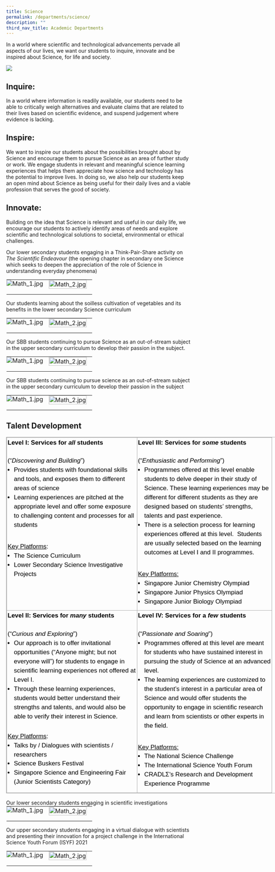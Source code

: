 ```yaml
---
title: Science
permalink: /departments/science/
description: ""
third_nav_title: Academic Departments
---
```

In a world where scientific and technological advancements pervade all aspects of our lives, we want our students to inquire, innovate and be inspired about Science, for life and society. 

![](/images/Science/Department_programmes/picture15.png)
	
Inquire:
--------
In a world where information is readily available, our students need to be able to critically weigh alternatives and evaluate claims that are related to their lives based on scientific evidence, and suspend judgement where evidence is lacking. 

Inspire:
---------
We want to inspire our students about the possibilities brought about by Science and encourage them to pursue Science as an area of further study or work. We engage students in relevant and meaningful science learning experiences that helps them appreciate how science and technology has the potential to improve lives. In doing so, we also help our students keep an open mind about Science as being useful for their daily lives and a viable profession that serves the good of society. 



Innovate:
---------

Building on the idea that Science is relevant and useful in our daily life, we encourage our students to actively identify areas of needs and explore scientific and technological solutions to societal, environmental or ethical challenges. 

Our lower secondary students engaging in a Think-Pair-Share activity on _The Scientific Endeavour_ (the opening chapter in secondary one Science which seeks to deepen the appreciation of the role of Science in understanding everyday phenomena) 

<table class="ive_eobj_center ives_tab_kosong" style="margin: auto;
    outline: 0px;
    padding: 0px;
    border-collapse: collapse;
    clear: both;
    border: 1px solid transparent;
    table-layout: fixed;">
  <tbody style="margin: 0px; outline: 0px; padding: 0px">
    <tr style="margin: 0px; outline: 0px; padding: 0px">
      <td style="margin: 0px;
          outline: 0px;
          padding: 0px 15px 15px 0px;
          vertical-align: top;">
        <img src="/images/Science/Department_programmes/science_3a.jpg" alt="Math_1.jpg" class="ive_eobj_center" style="width=">
      </td>
      <td style="margin: 0px;
          outline: 0px;
          padding: 0px 15px 15px 0px;
          vertical-align: top;">
        <img src="/images/Science/Department_programmes/science_3b.jpg" width="100%" alt="Math_2.jpg" class="ive_eobj_center" style="width=">
      </td>
    </tr>
  </tbody>
</table>


Our students learning about the soilless cultivation of vegetables and its benefits in the lower secondary Science curriculum

<table style="margin: auto;
    outline: 0px;
    padding: 0px;
    border-collapse: collapse;
    clear: both;
    border: 1px solid transparent;
    table-layout: fixed;" class="ive_eobj_center ives_tab_kosong">
  <tbody style="margin: 0px; outline: 0px; padding: 0px">
    <tr style="margin: 0px; outline: 0px; padding: 0px">
      <td style="margin: 0px;
          outline: 0px;
          padding: 0px 15px 15px 0px;
          vertical-align: top;">
        <img style="width=" class="ive_eobj_center" alt="Math_1.jpg" src="/images/Science/Department_programmes/science_4a.jpg">
      </td>
      <td style="margin: 0px;
          outline: 0px;
          padding: 0px 15px 15px 0px;
          vertical-align: top;">
        <img style="width=" class="ive_eobj_center" alt="Math_2.jpg" width="100%" src="/images/Science/Department_programmes/science_4b.jpg">
      </td>
    </tr>
  </tbody>
</table>

Our SBB students continuing to pursue Science as an out-of-stream subject in the upper secondary curriculum to develop their passion in the subject.
<table style="margin: auto;
    outline: 0px;
    padding: 0px;
    border-collapse: collapse;
    clear: both;
    border: 1px solid transparent;
    table-layout: fixed;" class="ive_eobj_center ives_tab_kosong">
  <tbody style="margin: 0px; outline: 0px; padding: 0px">
    <tr style="margin: 0px; outline: 0px; padding: 0px">
      <td style="margin: 0px;
          outline: 0px;
          padding: 0px 15px 15px 0px;
          vertical-align: top;">
        <img style="width=" class="ive_eobj_center" alt="Math_1.jpg" src="/images/Science/Department_programmes/science_3a.jpg">
      </td>
      <td style="margin: 0px;
          outline: 0px;
          padding: 0px 15px 15px 0px;
          vertical-align: top;">
        <img style="width=" class="ive_eobj_center" alt="Math_2.jpg" width="100%" src="/images/Science/Department_programmes/science_3b.jpg">
      </td>
    </tr>
  </tbody>
</table>


Our SBB students continuing to pursue science as an out-of-stream subject in the upper secondary curriculum to develop their passion in the subject

<table class="ive_eobj_center ives_tab_kosong" style="margin: auto;
    outline: 0px;
    padding: 0px;
    border-collapse: collapse;
    clear: both;
    border: 1px solid transparent;
    table-layout: fixed;">
  <tbody style="margin: 0px; outline: 0px; padding: 0px">
    <tr style="margin: 0px; outline: 0px; padding: 0px">
      <td style="margin: 0px;
          outline: 0px;
          padding: 0px 15px 15px 0px;
          vertical-align: top;">
        <img src="/images/Science/Department_programmes/science_4a.jpg" alt="Math_1.jpg" class="ive_eobj_center" style="width=">
      </td>
      <td style="margin: 0px;
          outline: 0px;
          padding: 0px 15px 15px 0px;
          vertical-align: top;">
        <img src="/images/Science/Department_programmes/science_4b.jpg" width="100%" alt="Math_2.jpg" class="ive_eobj_center" style="width=">
      </td>
    </tr>
  </tbody>
</table>


  




Talent Development
------------------

<table class="iveo_table ives_tab_simple3" style="margin: 0px;
    outline: 0px;
    padding: 0px;
    border-collapse: collapse;
    border: 1px solid rgb(170, 170, 170);
    width: 840px;">
  <tbody style="margin: 0px; outline: 0px; padding: 0px">
    <tr style="margin: 0px; outline: 0px; padding: 0px">
      <td width="350" valign="top" style="margin: 0px;
          outline: 0px;
          padding: 2px;
          text-align: center;
          border: 1px solid rgb(170, 170, 170);">
        <div style="margin: 0px;
            outline: 0px;
            padding: 0px;
            line-height: 24.99px;
            color: rgb(0, 0, 0);
            font-family: Helvetica, sans-serif;
            font-size: 17px;
            font-weight: 400;
            text-align: left;">
          <strong style="margin: 0px;
              outline: 0px;
              padding: 0px;
              background-color: initial;">Level I: Services for<span>&nbsp;</span><em style="margin: 0px; outline: 0px; padding: 0px">all</em><span>&nbsp;</span>students</strong>
        </div>
        <div style="margin: 0px;
            outline: 0px;
            padding: 0px;
            line-height: 24.99px;
            color: rgb(0, 0, 0);
            font-family: Helvetica, sans-serif;
            font-size: 17px;
            font-weight: 400;
            text-align: left;">
          <span style="margin: 0px;
              outline: 0px;
              padding: 0px;
              background-color: initial;"><br style="margin: 0px; outline: 0px; padding: 0px"></span>
        </div>
        <div style="margin: 0px;
            outline: 0px;
            padding: 0px;
            line-height: 24.99px;
            color: rgb(0, 0, 0);
            font-family: Helvetica, sans-serif;
            font-size: 17px;
            font-weight: 400;
            text-align: left;">
          <span style="margin: 0px;
              outline: 0px;
              padding: 0px;
              background-color: initial;">(“</span><em style="margin: 0px;
              outline: 0px;
              padding: 0px;
              background-color: initial;">Discovering and Building</em><span style="margin: 0px;
              outline: 0px;
              padding: 0px;
              background-color: initial;">”)</span>
        </div>
        <div style="margin: 0px;
            outline: 0px;
            padding: 0px;
            line-height: 24.99px;
            color: rgb(0, 0, 0);
            font-family: Helvetica, sans-serif;
            font-size: 17px;
            font-weight: 400;
            text-align: left;">
          <ul style="margin: 0px 0px 0.5em 1em; outline: 0px; padding: 0px">
            <li style="margin: 0px; outline: 0px; padding: 0px">
              Provides students with foundational skills and tools, and exposes
              them to different areas of science<span style="margin: 0px;
                  outline: 0px;
                  padding: 0px;
                  background-color: initial;"></span>
            </li>
            <li style="margin: 0px; outline: 0px; padding: 0px">
              Learning experiences are pitched at the appropriate level and
              offer some exposure to challenging content and processes for all
              students
            </li>
          </ul>
        </div>
        <div style="margin: 0px;
            outline: 0px;
            padding: 0px;
            line-height: 24.99px;
            color: rgb(0, 0, 0);
            font-family: Helvetica, sans-serif;
            font-size: 17px;
            font-weight: 400;
            text-align: left;">
          <br style="margin: 0px; outline: 0px; padding: 0px">
        </div>
        <div style="margin: 0px;
            outline: 0px;
            padding: 0px;
            line-height: 24.99px;
            color: rgb(0, 0, 0);
            font-family: Helvetica, sans-serif;
            font-size: 17px;
            font-weight: 400;
            text-align: left;">
          <u style="margin: 0px;
              outline: 0px;
              padding: 0px;
              background-color: initial;">Key Platforms</u><span style="margin: 0px;
              outline: 0px;
              padding: 0px;
              background-color: initial;">:</span>
        </div>
        <div style="margin: 0px;
            outline: 0px;
            padding: 0px;
            line-height: 24.99px;
            color: rgb(0, 0, 0);
            font-family: Helvetica, sans-serif;
            font-size: 17px;
            font-weight: 400;
            text-align: left;">
          <ul style="margin: 0px 0px 0.5em 1em; outline: 0px; padding: 0px">
            <li style="margin: 0px; outline: 0px; padding: 0px">
              <span style="margin: 0px;
                  outline: 0px;
                  padding: 0px;
                  background-color: initial;">The Science Curriculum</span>
            </li>
            <li style="margin: 0px; outline: 0px; padding: 0px">
                Lower Secondary Science Investigative Projects
            </li>
            <span style="margin: 0px;
                outline: 0px;
                padding: 0px;
                background-color: initial;"></span>
          </ul>
        </div>
      </td>
      <td width="362" valign="top" style="margin: 0px;
          outline: 0px;
          padding: 2px;
          text-align: center;
          border: 1px solid rgb(170, 170, 170);">
        <div style="margin: 0px;
            outline: 0px;
            padding: 0px;
            line-height: 24.99px;
            color: rgb(0, 0, 0);
            font-family: Helvetica, sans-serif;
            font-size: 17px;
            font-weight: 400;
            text-align: left;">
          <strong style="margin: 0px;
              outline: 0px;
              padding: 0px;
              background-color: initial;">Level III: Services for<span>&nbsp;</span><em style="margin: 0px; outline: 0px; padding: 0px">some</em><span>&nbsp;</span>students</strong>
        </div>
        <div style="margin: 0px;
            outline: 0px;
            padding: 0px;
            line-height: 24.99px;
            color: rgb(0, 0, 0);
            font-family: Helvetica, sans-serif;
            font-size: 17px;
            font-weight: 400;
            text-align: left;">
          <span style="margin: 0px;
              outline: 0px;
              padding: 0px;
              background-color: initial;"><br style="margin: 0px; outline: 0px; padding: 0px"></span>
        </div>
        <div style="margin: 0px;
            outline: 0px;
            padding: 0px;
            line-height: 24.99px;
            color: rgb(0, 0, 0);
            font-family: Helvetica, sans-serif;
            font-size: 17px;
            font-weight: 400;
            text-align: left;">
          <span style="margin: 0px;
              outline: 0px;
              padding: 0px;
              background-color: initial;">(“</span><em style="margin: 0px;
              outline: 0px;
              padding: 0px;
              background-color: initial;">Enthusiastic and Performing</em><span style="margin: 0px;
              outline: 0px;
              padding: 0px;
              background-color: initial;">”)</span>
        </div>
        <div style="margin: 0px;
            outline: 0px;
            padding: 0px;
            line-height: 24.99px;
            color: rgb(0, 0, 0);
            font-family: Helvetica, sans-serif;
            font-size: 17px;
            font-weight: 400;
            text-align: left;">
          <ul style="margin: 0px 0px 0.5em 1em; outline: 0px; padding: 0px">
            <li style="margin: 0px; outline: 0px; padding: 0px">
              <span style="margin: 0px;
                  outline: 0px;
                  padding: 0px;
                  background-color: initial;">Programmes offered at this level enable students to delve
                deeper in their study of Science. These learning experiences may
                be different for different students as they are designed based
                on students’ strengths, talents and past experience.&nbsp;</span>
            </li>
            <li style="margin: 0px; outline: 0px; padding: 0px">
              There is a selection process for learning experiences offered at
              this level.&nbsp; Students are usually selected based on the
              learning outcomes at Level I and II programmes.
            </li>
          </ul>
        </div>
        <div style="margin: 0px;
            outline: 0px;
            padding: 0px;
            line-height: 24.99px;
            color: rgb(0, 0, 0);
            font-family: Helvetica, sans-serif;
            font-size: 17px;
            font-weight: 400;
            text-align: left;">
          <br style="margin: 0px; outline: 0px; padding: 0px">
        </div>
        <u style="margin: 0px; outline: 0px; padding: 0px"><div style="margin: 0px;
              outline: 0px;
              padding: 0px;
              line-height: 24.99px;
              color: rgb(0, 0, 0);
              font-family: Helvetica, sans-serif;
              font-size: 17px;
              font-weight: 400;
              text-align: left;">
            <u style="margin: 0px;
                outline: 0px;
                padding: 0px;
                background-color: initial;">Key Platforms</u><span style="margin: 0px;
                outline: 0px;
                padding: 0px;
                background-color: initial;">:</span>
          </div></u>
        <div style="margin: 0px;
            outline: 0px;
            padding: 0px;
            line-height: 24.99px;
            color: rgb(0, 0, 0);
            font-family: Helvetica, sans-serif;
            font-size: 17px;
            font-weight: 400;
            text-align: left;">
          <ul style="margin: 0px 0px 0.5em 1em; outline: 0px; padding: 0px">
            <li style="margin: 0px; outline: 0px; padding: 0px">
              <span style="margin: 0px;
                  outline: 0px;
                  padding: 0px;
                  background-color: initial;">Singapore Junior Chemistry Olympiad</span>
            </li>
            <li style="margin: 0px; outline: 0px; padding: 0px">
                Singapore Junior Physics Olympiad
            </li>
            <li style="margin: 0px; outline: 0px; padding: 0px">
                Singapore Junior Biology Olympiad
            </li>
            <span style="margin: 0px;
                outline: 0px;
                padding: 0px;
                background-color: initial;"></span>
          </ul>
        </div>
      </td>
    </tr>
    <tr style="margin: 0px; outline: 0px; padding: 0px">
      <td width="350" valign="top" style="margin: 0px;
          outline: 0px;
          padding: 2px;
          text-align: center;
          border: 1px solid rgb(170, 170, 170);">
        <div style="margin: 0px;
            outline: 0px;
            padding: 0px;
            line-height: 24.99px;
            color: rgb(0, 0, 0);
            font-family: Helvetica, sans-serif;
            font-size: 17px;
            font-weight: 400;
            text-align: left;">
          <strong style="margin: 0px;
              outline: 0px;
              padding: 0px;
              background-color: initial;">Level II: Services for<span>&nbsp;</span><em style="margin: 0px; outline: 0px; padding: 0px">many</em><span>&nbsp;</span>students</strong>
        </div>
        <div style="margin: 0px;
            outline: 0px;
            padding: 0px;
            line-height: 24.99px;
            color: rgb(0, 0, 0);
            font-family: Helvetica, sans-serif;
            font-size: 17px;
            font-weight: 400;
            text-align: left;">
          <span style="margin: 0px;
              outline: 0px;
              padding: 0px;
              background-color: initial;"><br style="margin: 0px; outline: 0px; padding: 0px"></span>
        </div>
        <div style="margin: 0px;
            outline: 0px;
            padding: 0px;
            line-height: 24.99px;
            color: rgb(0, 0, 0);
            font-family: Helvetica, sans-serif;
            font-size: 17px;
            font-weight: 400;
            text-align: left;">
          <span style="margin: 0px;
              outline: 0px;
              padding: 0px;
              background-color: initial;">(“</span><em style="margin: 0px;
              outline: 0px;
              padding: 0px;
              background-color: initial;">Curious and Exploring</em><span style="margin: 0px;
              outline: 0px;
              padding: 0px;
              background-color: initial;">”)</span>
        </div>
        <div style="margin: 0px;
            outline: 0px;
            padding: 0px;
            line-height: 24.99px;
            color: rgb(0, 0, 0);
            font-family: Helvetica, sans-serif;
            font-size: 17px;
            font-weight: 400;
            text-align: left;">
          <ul style="margin: 0px 0px 0.5em 1em; outline: 0px; padding: 0px">
            <li style="margin: 0px; outline: 0px; padding: 0px">
              Our approach is to offer invitational opportunities (“Anyone
              might; but not everyone will”) for students to engage in
              scientific learning experiences not offered at Level I.
            </li>
            <li style="margin: 0px; outline: 0px; padding: 0px">
              Through these learning experiences, students would better
              understand their strengths and talents, and would also be able to
              verify their interest in Science.&nbsp;<br style="margin: 0px; outline: 0px; padding: 0px">
            </li>
          </ul>
        </div>
        <br style="margin: 0px; outline: 0px; padding: 0px">
        <div style="margin: 0px;
            outline: 0px;
            padding: 0px;
            line-height: 24.99px;
            color: rgb(0, 0, 0);
            font-family: Helvetica, sans-serif;
            font-size: 17px;
            font-weight: 400;
            text-align: left;">
          <u style="margin: 0px;
              outline: 0px;
              padding: 0px;
              background-color: initial;">Key Platforms</u><span style="margin: 0px;
              outline: 0px;
              padding: 0px;
              background-color: initial;">:</span>
        </div>
        <div style="margin: 0px;
            outline: 0px;
            padding: 0px;
            line-height: 24.99px;
            color: rgb(0, 0, 0);
            font-family: Helvetica, sans-serif;
            font-size: 17px;
            font-weight: 400;
            text-align: left;">
          <ul style="margin: 0px 0px 0.5em 1em; outline: 0px; padding: 0px">
            <li style="margin: 0px; outline: 0px; padding: 0px">
                Talks by / Dialogues with scientists / researchers
            </li>
            <li style="margin: 0px; outline: 0px; padding: 0px">
              <span style="margin: 0px;
                  outline: 0px;
                  padding: 0px;
                  background-color: initial;">Science Buskers Festival</span><br style="margin: 0px; outline: 0px; padding: 0px">
            </li>
            <li style="margin: 0px; outline: 0px; padding: 0px">
                Singapore Science and Engineering Fair (Junior Scientists Category)
            </li>
          </ul>
        </div>
      </td>
      <td width="362" valign="top" style="margin: 0px;
          outline: 0px;
          padding: 2px;
          text-align: center;
          border: 1px solid rgb(170, 170, 170);">
        <div style="margin: 0px;
            outline: 0px;
            padding: 0px;
            line-height: 24.99px;
            color: rgb(0, 0, 0);
            font-family: Helvetica, sans-serif;
            font-size: 17px;
            font-weight: 400;
            text-align: left;">
          <strong style="margin: 0px;
              outline: 0px;
              padding: 0px;
              background-color: initial;">Level IV: Services for a<span>&nbsp;</span><em style="margin: 0px; outline: 0px; padding: 0px">few</em><span>&nbsp;</span>students</strong>
        </div>
        <div style="margin: 0px;
            outline: 0px;
            padding: 0px;
            line-height: 24.99px;
            color: rgb(0, 0, 0);
            font-family: Helvetica, sans-serif;
            font-size: 17px;
            font-weight: 400;
            text-align: left;">
          <span style="margin: 0px;
              outline: 0px;
              padding: 0px;
              background-color: initial;"><br style="margin: 0px; outline: 0px; padding: 0px"></span>
        </div>
        <div style="margin: 0px;
            outline: 0px;
            padding: 0px;
            line-height: 24.99px;
            color: rgb(0, 0, 0);
            font-family: Helvetica, sans-serif;
            font-size: 17px;
            font-weight: 400;
            text-align: left;">
          <span style="margin: 0px;
              outline: 0px;
              padding: 0px;
              background-color: initial;">(“</span><em style="margin: 0px;
              outline: 0px;
              padding: 0px;
              background-color: initial;">Passionate and Soaring</em><span style="margin: 0px;
              outline: 0px;
              padding: 0px;
              background-color: initial;">”)</span>
        </div>
        <div style="margin: 0px;
            outline: 0px;
            padding: 0px;
            line-height: 24.99px;
            color: rgb(0, 0, 0);
            font-family: Helvetica, sans-serif;
            font-size: 17px;
            font-weight: 400;
            text-align: left;">
          <ul style="margin: 0px 0px 0.5em 1em; outline: 0px; padding: 0px">
            <li style="margin: 0px; outline: 0px; padding: 0px">
              <span style="margin: 0px;
                  outline: 0px;
                  padding: 0px;
                  background-color: initial;">Programmes offered at this level are meant for students who
                have sustained interest in pursuing the study of Science at an
                advanced level.</span>
            </li>
            <li style="margin: 0px; outline: 0px; padding: 0px">
              The learning experiences are customized to the student’s interest
              in a particular area of Science and would offer students the
              opportunity to engage in scientific research and learn from
              scientists or other experts in the field.
            </li>
          </ul>
        </div>
        <div style="margin: 0px;
            outline: 0px;
            padding: 0px;
            line-height: 24.99px;
            color: rgb(0, 0, 0);
            font-family: Helvetica, sans-serif;
            font-size: 17px;
            font-weight: 400;
            text-align: left;">
          <span style="margin: 0px;
              outline: 0px;
              padding: 0px;
              background-color: initial;"><br style="margin: 0px; outline: 0px; padding: 0px"></span>
        </div>
        <u style="margin: 0px; outline: 0px; padding: 0px"><div style="margin: 0px;
              outline: 0px;
              padding: 0px;
              line-height: 24.99px;
              color: rgb(0, 0, 0);
              font-family: Helvetica, sans-serif;
              font-size: 17px;
              font-weight: 400;
              text-align: left;">
            <u style="margin: 0px;
                outline: 0px;
                padding: 0px;
                background-color: initial;">Key Platforms</u><span style="margin: 0px;
                outline: 0px;
                padding: 0px;
                background-color: initial;">:</span>
          </div></u>
        <div style="margin: 0px;
            outline: 0px;
            padding: 0px;
            line-height: 24.99px;
            color: rgb(0, 0, 0);
            font-family: Helvetica, sans-serif;
            font-size: 17px;
            font-weight: 400;
            text-align: left;">
          <ul style="margin: 0px 0px 0.5em 1em; outline: 0px; padding: 0px">
            <li style="margin: 0px; outline: 0px; padding: 0px">
                The National Science Challenge<br style="margin: 0px; outline: 0px; padding: 0px">
            </li>
            <li style="margin: 0px; outline: 0px; padding: 0px">
                The International Science Youth Forum
              </li>
            <li style="margin: 0px; outline: 0px; padding: 0px">
                CRADLΣ's Research and Development Experience Programme
              </li>
          </ul>
        </div>
      </td>
    </tr>
  </tbody>
</table>




<br>  
Our lower secondary students engaging in scientific investigations
<table style="margin: auto;
    outline: 0px;
    padding: 0px;
    border-collapse: collapse;
    clear: both;
    border: 1px solid transparent;
    table-layout: fixed;" class="ive_eobj_center ives_tab_kosong">
  <tbody style="margin: 0px; outline: 0px; padding: 0px">
    <tr style="margin: 0px; outline: 0px; padding: 0px">
      <td style="margin: 0px;
          outline: 0px;
          padding: 0px 15px 15px 0px;
          vertical-align: top;">
        <img style="width=" class="ive_eobj_center" alt="Math_1.jpg" src="/images/Science/Department_programmes/science_5a.jpg">
      </td>
      <td style="margin: 0px;
          outline: 0px;
          padding: 0px 15px 15px 0px;
          vertical-align: top;">
        <img style="width=" class="ive_eobj_center" alt="Math_2.jpg" width="100%" src="/images/Science/Department_programmes/science_5b.jpg">
      </td>
    </tr>
  </tbody>
</table>

Our upper secondary students engaging in a virtual dialogue with scientists and presenting their innovation for a project challenge in the International Science Youth Forum (ISYF) 2021

  <table class="ive_eobj_center ives_tab_kosong" style="margin: auto;
    outline: 0px;
    padding: 0px;
    border-collapse: collapse;
    clear: both;
    border: 1px solid transparent;
    table-layout: fixed;">
  <tbody style="margin: 0px; outline: 0px; padding: 0px">
    <tr style="margin: 0px; outline: 0px; padding: 0px">
      <td style="margin: 0px;
          outline: 0px;
          padding: 0px 15px 15px 0px;
          vertical-align: top;">
        <img src="/images/Science/Department_programmes/science_6a.jpg" alt="Math_1.jpg" class="ive_eobj_center" style="width=">
      </td>
      <td style="margin: 0px;
          outline: 0px;
          padding: 0px 15px 15px 0px;
          vertical-align: top;">
        <img src="/images/Science/Department_programmes/science_6b.jpg" width="100%" alt="Math_2.jpg" class="ive_eobj_center" style="width=">
      </td>
    </tr>
  </tbody>
</table>